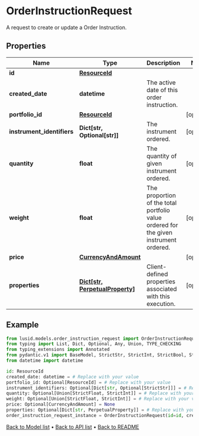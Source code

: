 # OrderInstructionRequest

A request to create or update a Order Instruction.
## Properties
Name | Type | Description | Notes
------------ | ------------- | ------------- | -------------
**id** | [**ResourceId**](ResourceId.md) |  | 
**created_date** | **datetime** | The active date of this order instruction. | 
**portfolio_id** | [**ResourceId**](ResourceId.md) |  | [optional] 
**instrument_identifiers** | **Dict[str, Optional[str]]** | The instrument ordered. | [optional] 
**quantity** | **float** | The quantity of given instrument ordered. | [optional] 
**weight** | **float** | The proportion of the total portfolio value ordered for the given instrument ordered. | [optional] 
**price** | [**CurrencyAndAmount**](CurrencyAndAmount.md) |  | [optional] 
**properties** | [**Dict[str, PerpetualProperty]**](PerpetualProperty.md) | Client-defined properties associated with this execution. | [optional] 
## Example

```python
from lusid.models.order_instruction_request import OrderInstructionRequest
from typing import List, Dict, Optional, Any, Union, TYPE_CHECKING
from typing_extensions import Annotated
from pydantic.v1 import BaseModel, StrictStr, StrictInt, StrictBool, StrictFloat, StrictBytes, Field, validator, ValidationError, conlist, constr
from datetime import datetime

id: ResourceId
created_date: datetime = # Replace with your value
portfolio_id: Optional[ResourceId] = # Replace with your value
instrument_identifiers: Optional[Dict[str, Optional[StrictStr]]] = # Replace with your value
quantity: Optional[Union[StrictFloat, StrictInt]] = # Replace with your value
weight: Optional[Union[StrictFloat, StrictInt]] = # Replace with your value
price: Optional[CurrencyAndAmount] = None
properties: Optional[Dict[str, PerpetualProperty]] = # Replace with your value
order_instruction_request_instance = OrderInstructionRequest(id=id, created_date=created_date, portfolio_id=portfolio_id, instrument_identifiers=instrument_identifiers, quantity=quantity, weight=weight, price=price, properties=properties)

```

[Back to Model list](../README.md#documentation-for-models) &#8226; [Back to API list](../README.md#documentation-for-api-endpoints) &#8226; [Back to README](../README.md)

